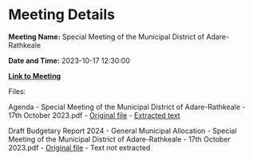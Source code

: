# Meeting Details

**Meeting Name:** Special Meeting of the Municipal District of Adare-Rathkeale

**Date and Time:** 2023-10-17 12:30:00

**[Link to Meeting](https://www.limerick.ie/council/whats-on/special-meeting-of-the-municipal-district-of-adare-rathkeale-1)**

Files: 

Agenda - Special Meeting of the Municipal District of Adare-Rathkeale - 17th October 2023.pdf - [Original file](https://www.limerick.ie/sites/default/files/media/documents/2023-10/00-Agenda-Special-Meeting-of-the-Municipal-District-of-Adare-Rathkeale-17th-October-2023_0.pdf) - [Extracted text](./Agenda%20-%20Special%20Meeting%20of%20the%20Municipal%20District%20of%20Adare-Rathkeale%20-%2017th%20October%202023.md)

Draft Budgetary Report 2024 - General Municipal Allocation - Special Meeting of the Municipal District of Adare-Rathkeale - 17th October 2023.pdf - [Original file](https://www.limerick.ie/sites/default/files/media/documents/2023-10/Draft-Budgetary-Report-2024-General-Municipal-Allocation-Special-Meeting-of-the-Municipal-District-of-Adare-Rathkeale-17th-October-2023.pdf) - Text not extracted

